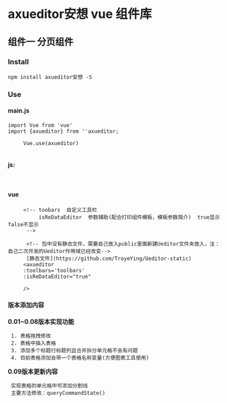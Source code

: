 # axueditor安想 vue 组件库

## 组件一  分页组件

### Install
`npm install axueditor安想 -S`


### Use

#### main.js
```
import Vue from 'vue'
import {axueditor} from ''axueditor;

     Vue.use(axueditor)


 ``` 


#### js:

``` 
 
```


#### vue

```
     <!-- toobars  自定义工具栏   
          isReDataEditor  参数辅助(配合打印组件模板，模板参数简介)  true显示  false不显示
      -->

      <!-- 包中没有静态文件，需要自己放入public里面新建Ueditor文件夹放入，注：自己二次开发的Ueditor作用域已经改变-->
      [静态文件](https://github.com/TroyeYing/Ueditor-static)
     <axueditor 
     :toolbars='toolbars'
     :isReDataEditor="true" 
          
     />
```




####  版本添加内容

**0.01~0.08版本实现功能**
     
     1. 表格拖拽修改
     2. 表格中插入表格
     3. 添加多个标题行标题列且合并拆分单元格不会有问题
     4. 目前表格添加会带一个表格名称变量(方便图表工具使用)


**0.09版本更新内容**

     实现表格的单元格中可添加分割线   
     主要方法修改：queryCommandState()



